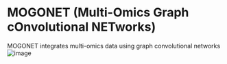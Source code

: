 # MOGONET  (Multi-Omics Graph cOnvolutional NETworks)
MOGONET integrates multi-omics data using graph convolutional networks
![image](https://user-images.githubusercontent.com/93058160/214865396-c19cc08b-8396-4cec-b2f4-ce02b3f933bc.png)

